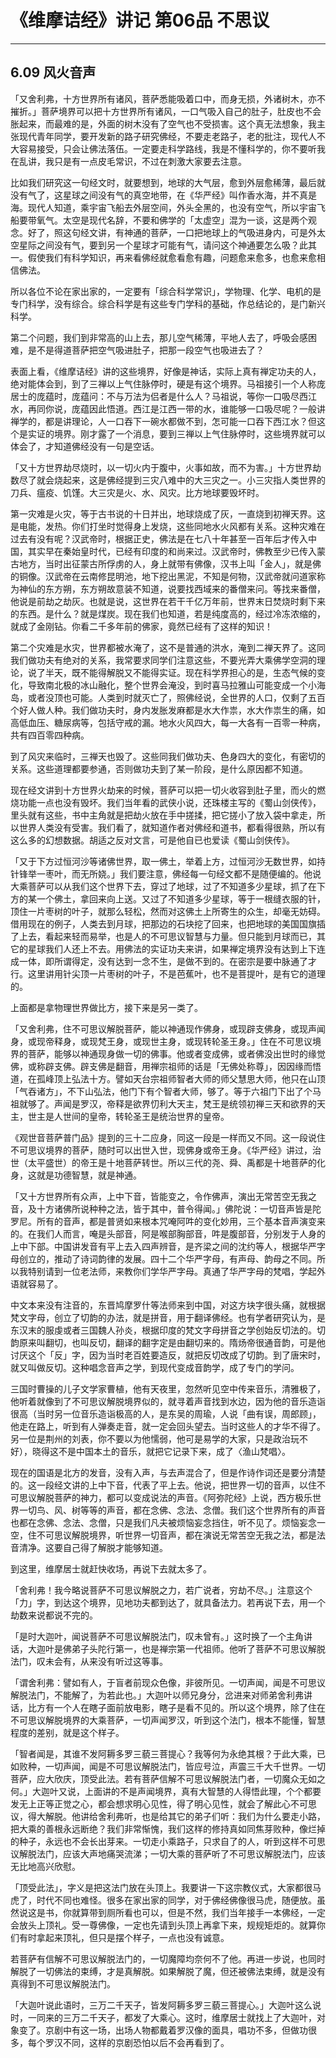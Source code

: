 # 《维摩诘经》讲记 第06品 不思议

------

## 6.09 风火音声

「又舍利弗，十方世界所有诸风，菩萨悉能吸着口中，而身无损，外诸树木，亦不摧折。」菩萨境界可以把十方世界所有诸风，一口气吸入自己的肚子，肚皮也不会胀起来，而最难的是，外面的树木没有了空气也不受损害。这个真无法想象，我主张现代青年同学，要开发新的路子研究佛经，不要走老路子，老的批注，现代人不大容易接受，只会让佛法落伍。一定要走科学路线，我是不懂科学的，你不要听我在乱讲，我只是有一点皮毛常识，不过在刺激大家要去注意。

比如我们研究这一句经文时，就要想到，地球的大气层，愈到外层愈稀薄，最后就没有气了，这星球之间没有气的真空地带，在《华严经》叫作香水海，并不真是海。现代人知道，乘宇宙飞船去外层空间，外头全黑的，也没有空气，所以宇宙飞船要带氧气。太空是现代名辞，不要和佛学的「太虚空」混为一谈，这是两个观念。好了，照这句经文讲，有神通的菩萨，一口把地球上的气吸进身内，可是外太空星际之间没有气，要到另一个星球才可能有气，请问这个神通要怎么吸？此其一。假使我们有科学知识，再来看佛经就愈看愈有趣，问题愈来愈多，也愈来愈相信佛法。

所以各位不论在家出家的，一定要有「综合科学常识」，学物理、化学、电机的是专门科学，没有综合。综合科学是有这些专门学科的基础，作总结论的，是门新兴科学。

第二个问题，我们到非常高的山上去，那儿空气稀薄，平地人去了，呼吸会感困难，是不是得道菩萨把空气吸进肚子，把那一段空气也吸进去了？

表面上看，《维摩诘经》讲的这些境界，好像是神话，实际上真有禅定功夫的人，绝对能体会到，到了三禅以上气住脉停时，硬是有这个境界。马祖接引一个人称庞居士的庞蕴时，庞蕴问：不与万法为侣者是什么人？马祖说，等你一口吸尽西江水，再同你说，庞蕴因此悟道。西江是江西一带的水，谁能够一口吸尽呢？一般讲禅学的，都是讲理论，人一口吞下一碗水都做不到，怎可能一口吞下西江水？但这个是实证的境界。刚才露了一个消息，要到三禅以上气住脉停时，这些境界就可以体会了，才知道佛经没有一句是空话。

「又十方世界劫尽烧时，以一切火内于腹中，火事如故，而不为害。」十方世界劫数尽了就会烧起来，这是佛经提到三灾八难中的大三灾之一。小三灾指人类世界的刀兵、瘟疫、饥馑。大三灾是火、水、风灾。比方地球要毁坏时。

第一灾难是火灾，等于古书说的十日并出，地球烧成了灰，一直烧到初禅天界。这是电能，发热。你们打坐时觉得身上发烧，这些同地水火风都有关系。这种灾难在过去有没有呢？汉武帝时，根据正史，佛法是在七八十年甚至一百年后才传入中国，其实早在秦始皇时代，已经有印度的和尚来过。汉武帝时，佛教至少已传入蒙古地方，当时出征蒙古所俘虏的人，身上就带有佛像，汉书上叫「金人」，就是佛的铜像。汉武帝在云南修昆明池，地下挖出黑泥，不知是何物，汉武帝就问道家称为神仙的东方朔，东方朔故意装不知道，说要找西域来的番僧来问。等找来番僧，他说是前劫之劫灰。也就是说，这世界在若干千亿万年前，世界末日焚烧时剩下来的东西。是什么？就是煤炭。现在我们也知道，若是纯度高的，经过冷冻浓缩的，就成了金刚钻。你看二千多年前的佛家，竟然已经有了这样的知识！

第二个灾难是水灾，世界都被水淹了，这不是普通的洪水，淹到二禅天界了。这同我们做功夫有绝对的关系，我常要求同学们注意这些，不要光弄大乘佛学空洞的理论，说了半天，既不能得解脱又不能得实证。现在科学界担心的是，生态气候的变化，导致南北极的冰山融化，整个世界会淹没，到时喜马拉雅山可能变成一个小海岛，或者没顶也可能。人类到时就灭亡了，照佛经说，全世界的人口，仅剩了五百个好人做人种。我们做功夫时，身内发胀发麻都是水大作祟，水大作祟生的痛，如高低血压、糖尿病等，包括守戒的漏。地水火风四大，每一大各有一百零一种病，共有四百零四种病。

到了风灾来临时，三禅天也毁了。这些同我们做功夫、色身四大的变化，有密切的关系。这些道理都要参通，否则做功夫到了某一阶段，是什么原因都不知道。

现在经文讲到十方世界火劫来的时候，菩萨可以把一切火收容到肚子里，而火的燃烧功能一点也没有毁坏。我们当年看的武侠小说，还珠楼主写的《蜀山剑侠传》，里头就有这些，书中主角就是把劫火放在手中搓揉，把它搓小了放入袋中拿走，所以世界人类没有受害。我们看了，就知道作者对佛经和道书，都看得很熟，所以有这么多的幻想数据。胡适之反对文言，可是他自已也爱读《蜀山剑侠传》。

「又于下方过恒河沙等诸佛世界，取一佛土，举着上方，过恒河沙无数世界，如持针锋举一枣叶，而无所娆。」我们要注意，佛经每一句经文都不是随便编的。他说大乘菩萨可以从我们这个世界下去，穿过了地球，过了不知道多少星球，抓了在下方的某一个佛土，拿回来向上送。又过了不知道多少星球，等于一根缝衣服的针，顶住一片枣树的叶子，就那么轻松，然而对这佛土上所寄生的众生，却毫无妨碍。借用现在的例子，人类去到月球，把那边的石块挖了回来，也把地球的美国国旗插了上去，看起来轻而易举，也是人的不可思议智慧与力量。但只能到月球而已，其它的星球我们人还上不去。用佛法的实证功夫来讲，如果禅定境界没有达到上下连成一体，即所谓得定，没有达到一念不生，是做不到的。在密宗是要中脉通了才行。这里讲用针尖顶一片枣树的叶子，不是芭蕉叶，也不是菩提叶，是有它的道理的。

上面都是拿物理世界做比方，接下来是另一类了。

「又舍利弗，住不可思议解脱菩萨，能以神通现作佛身，或现辟支佛身，或现声闻身，或现帝释身，或现梵王身，或现世主身，或现转轮圣王身。」住在不可思议境界的菩萨，能够以神通现身做一切的佛事。他或者变成佛，或者佛没出世时的缘觉佛，或称辟支佛。辟支佛是翻音，用禅宗祖师的话是「无佛处称尊」，因因缘而悟道，在孤峰顶上弘法十方。譬如天台宗祖师智者大师的师父慧思大师，他只在山顶「气吞诸方」，不下山弘法，他门下有个智者大师，够了。等于六祖门下出了个马祖就够了。声闻是罗汉，帝释是欲界忉利大天主，梵王是统领初禅三天和欲界的天主，世主是人世间的皇帝，转轮圣王是统治世界的皇帝。

《观世音菩萨普门品》提到的三十二应身，同这一段是一样而又不同。这一段说住不可思议境界的菩萨，随时可以出世入世，现佛身或帝王身。《华严经》讲过，治世（太平盛世）的帝王是十地菩萨转世。所以三代的尧、舜、禹都是十地菩萨的化身，这就是功德智慧，就是神通。

「又十方世界所有众声，上中下音，皆能变之，令作佛声，演出无常苦空无我之音，及十方诸佛所说种种之法，皆于其中，普令得闻。」佛陀说：一切音声皆是陀罗尼。所有的音声，都是普贤如来根本咒唵阿吽的变化妙用，三个基本音声演变来的。在我们人而言，唵是头部音，阿是喉部胸部音，吽是腹部音，分别发于人身的上中下部。中国讲发音有平上去入四声辨音，是齐梁之间的沈约等人，根据华严字母创立的，推动了诗词韵律的发展。四十二个华严字母，有声母、韵母之不同。所以我特别请到一位老法师，来教你们学华严字母。真通了华严字母的梵唱，学起外语就容易了。

中文本来没有注音的，东晋鸠摩罗什等法师来到中国，对这方块字很头痛，就根据梵文字母，创立了切韵的办法，就是拼音，用于翻译佛经。也有学者研究认为，是东汉末的服虔或者三国魏人孙炎，根据印度的梵文字母拼音之学创始反切法的。切韵原来叫翻切，也叫反切，翻译的翻字定是由翻切来的。隋炀帝很通音韵，可是他讨厌这个「反」字，因为当时老百姓要造反，就把反切改成了切韵。到了唐宋时，就又叫做反切。这种唱念音声之学，到现代变成音韵学，成了专门的学问。

三国时曹操的儿子文学家曹植，他有天夜里，忽然听见空中传来音乐，清雅极了，他听着就像到了不可思议解脱境界似的，就寻着声音找到水边，因为他的音乐造诣很高（当时另一位音乐造诣极高的人，是东吴的周瑜，人说「曲有误，周郎顾」，他走在路上，听到有人弹奏走音，就一定会回头望去。当时这些人的才华不得了。另一位是荆州的刘表，你不要以为他懦弱，他可是易学的大家，只是政治玩不好），晓得这不是中国本土的音乐，就把它记录下来，成了〈渔山梵唱〉。

现在的国语是北方的发音，没有入声，与去声混合了，但是作诗作词还是要分清楚的。这一段经文讲的上中下音，代表了平上去。他说，把世界一切的音声，以住不可思议解脱菩萨的神力，都可以变成说法的声音。《阿弥陀经》上说，西方极乐世界一切鸟、风、树等等的声音，都在念佛、念法、念僧。我们这个世界所有的声音也都在念佛、念法、念僧，只是我们凡夫被烦恼妄念挡住，听不见了。烦恼妄念一空，住不可思议解脱境界，听世界一切音声，都在演说无常苦空无我之法，都是法音清净。这要自己得了解脱才能够知道。

到这里，维摩居士就赶快收场，再说下去就太多了。

「舍利弗！我今略说菩萨不可思议解脱之力，若广说者，穷劫不尽。」注意这个「力」字，到达这个境界，见地功夫都到达了，就具备法力。若再说下去，用一个劫数来说都说不完的。

「是时大迦叶，闻说菩萨不可思议解脱法门，叹未曾有。」这时换了一个主角讲话，大迦叶是佛弟子头陀行第一，也是禅宗第一代祖师。他听了菩萨不可思议解脱法门，叹未会有，从来没有听过这等事。

「谓舍利弗：譬如有人，于盲者前现众色像，非彼所见。一切声闻，闻是不可思议解脱法门，不能解了，为若此也。」大迦叶以师兄身分，岔进来对师弟舍利弗讲话，比方有一个人在瞎子面前放电影，瞎子是看不见的。所以这个境界，除了住在不可思议解脱境界的大乘菩萨，一切声闻罗汉，听到这个法门，根本不能懂，智慧程度的差别，就是这个样子。

「智者闻是，其谁不发阿耨多罗三藐三菩提心？我等何为永绝其根？于此大乘，已如败种，一切声闻，闻是不可思议解脱法门，皆应号泣，声震三千大千世界。一切菩萨，应大欣庆，顶受此法。若有菩萨信解不可思议解脱法门者，一切魔众无如之何。」大迦叶又说，上面讲的不是声闻境界，真有大智慧的人得悟此理，个个都要发无上正等正觉之心，都会想求明心见性，得了明心见性，就会了解此心不可思议，得大解脱。他讲给舍利弗听，也是给其它的弟子们听：我们为什么要走小路，把大乘的善根永远断绝？我们非常惭愧，我们这样的修持真如同焦芽败种，像烂掉的种子，永远也不会长出芽来。一切走小乘路子，只求自了的人，听到这样不可思议解脱法门，应该大声地痛哭流涕；一切大乘的菩萨听了不可思议解脱法门，应该无比地高兴欣慰。

「顶受此法」，字义是把这法门放在头顶上。我要讲一下这宗教仪式，大家都很马虎了，时代不同也难怪。很多在家出家的同学，对于佛经佛像很马虎，随便放。虽然说这是书，你就算带到厕所看也可以，但是不然，我们当年接手一本佛经，一定会放头上顶礼。受一尊佛像，一定也先请到头顶上再拿下来，规规矩炬的。就算你们有时拿起来顶礼，但只是摆个样子，一点也没有诚意。

若菩萨有信解不可思议解脱法门的，一切魔障均奈何不了他。再进一步说，也同时解脱了一切佛法的束缚，才是真解脱。如果解脱了魔，但还被佛法束缚，就是没有真得到不可思议解脱法门。

「大迦叶说此语时，三万二千天子，皆发阿耨多罗三藐三菩提心。」大迦叶这么说时，一同来的三万二千天子，都发了大乘心。这时，维摩居士就找上了大迦叶，对象变了。京剧中有这一场，出场人物都戴着罗汉像的面具，唱功不多，但做功很多，每个罗汉不同，这样的京剧恐怕以后不会再看到了。

